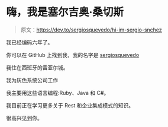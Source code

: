 # 嗨，我是塞尔吉奥·桑切斯

> 原文：<https://dev.to/sergiosquevedo/hi-im-sergio-snchez>

我已经编码六年了。

你可以在 GitHub 上找到我，我的名字是 [sergiosquevedo](https://github.com/sergiosquevedo)

我住在西班牙的雷亚尔城。

我为灰色系统公司工作

我主要用这些语言编程:Ruby、Java 和 C#。

我目前正在学习更多关于 Rest 和企业集成模式的知识。

很高兴见到你。